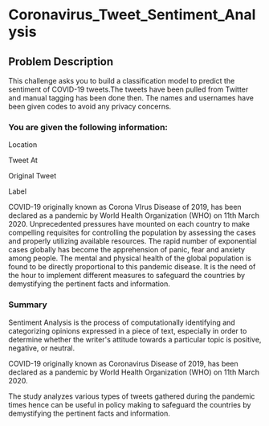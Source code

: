 # Coronavirus_Tweet_Sentiment_Analysis

## Problem Description
This challenge asks you to build a classification model to predict the sentiment of COVID-19 tweets.The tweets have been pulled from Twitter and manual tagging has been done then. The names and usernames have been given codes to avoid any privacy concerns.

### You are given the following information:

Location

Tweet At

Original Tweet

Label

COVID-19 originally known as Corona VIrus Disease of 2019, has been declared as a pandemic by World Health Organization (WHO) on 11th March 2020. Unprecedented pressures have mounted on each country to make compelling requisites for controlling the population by assessing the cases and properly utilizing available resources. The rapid number of exponential cases globally has become the apprehension of panic, fear and anxiety among people. The mental and physical health of the global population is found to be directly proportional to this pandemic disease. It is the need of the hour to implement different measures to safeguard the countries by demystifying the pertinent facts and information.

### Summary
Sentiment Analysis is the process of computationally identifying and categorizing opinions expressed in a piece of text, especially in order to determine whether the writer's attitude towards a particular topic is positive, negative, or neutral.

COVID-19 originally known as Coronavirus Disease of 2019, has been declared as a pandemic by World Health Organization (WHO) on 11th March 2020.

The study analyzes various types of tweets gathered during the pandemic times hence can be useful in policy making to safeguard the countries by demystifying the pertinent facts and information.
